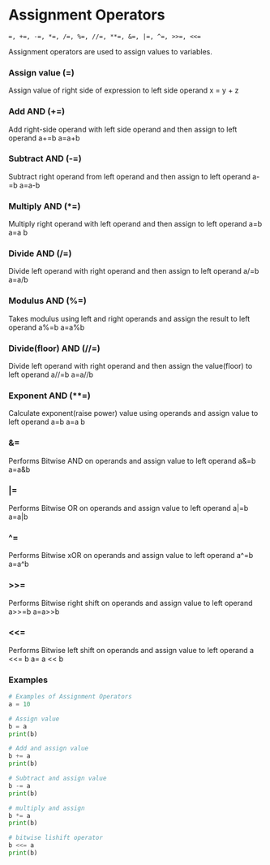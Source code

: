# Assignment Operators
```=, +=, -=, *=, /=, %=, //=, **=, &=, |=, ^=, >>=, <<=```   

Assignment operators are used to assign values to variables.

### Assign value (=)
Assign value of right side of expression to left side operand
x = y + z

### Add AND (+=)
Add right-side operand with left side operand and then assign to left operand
a+=b     a=a+b

### Subtract AND (-=)
Subtract right operand from left operand and then assign to left operand
a-=b     a=a-b

### Multiply AND (*=)
Multiply right operand with left operand and then assign to left operand
a=b     a=a b

### Divide AND (/=)
Divide left operand with right operand and then assign to left operand
a/=b     a=a/b

### Modulus AND (%=)
Takes modulus using left and right operands and assign the result to left operand
a%=b     a=a%b

### Divide(floor) AND (//=)
Divide left operand with right operand and then assign the value(floor) to left operand
a//=b     a=a//b

### Exponent AND (**=)
Calculate exponent(raise power) value using operands and assign value to left operand
a=b     a=a b

### &=
Performs Bitwise AND on operands and assign value to left operand
a&=b     a=a&b

### |=
Performs Bitwise OR on operands and assign value to left operand
a|=b     a=a|b

### ^=
Performs Bitwise xOR on operands and assign value to left operand
a^=b     a=a^b

### >>=
Performs Bitwise right shift on operands and assign value to left operand
a>>=b     a=a>>b

### <<=
Performs Bitwise left shift on operands and assign value to left operand
a <<= b     a= a << b

### Examples
```python
# Examples of Assignment Operators
a = 10

# Assign value
b = a
print(b)

# Add and assign value
b += a
print(b)

# Subtract and assign value
b -= a
print(b)

# multiply and assign
b *= a
print(b)

# bitwise lishift operator
b <<= a
print(b)
```
